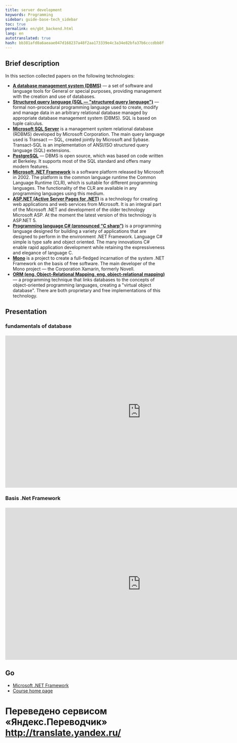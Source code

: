 ```yaml
--- 
title: server development 
keywords: Programming 
sidebar: guide-base-tech_sidebar 
toc: true 
permalink: en/gbt_backend.html 
lang: en 
autotranslated: true 
hash: bb381afd0a6aeaae047d168237a48f2aa173339e4c3a34e82bfa37b6cccdbb8f 
--- 
```


## Brief description 


In this section collected papers on the following technologies: 

* [**A database management system (DBMS)**](gbt_dbms.html) — a set of software and language tools for General or special purposes, providing management with the creation and use of databases. 
* [**Structured query language (SQL — "structured query language")**](gbt_sql.html) — formal non-procedural programming language used to create, modify and manage data in an arbitrary relational database managed by appropriate database management system (DBMS). SQL is based on tuple calculus. 
* [**Microsoft SQL Server**](gbt_mssql.html) is a management system relational database (RDBMS) developed by Microsoft Corporation. The main query language used is Transact — SQL, created jointly by Microsoft and Sybase. Transact-SQL is an implementation of ANSI/ISO structured query language (SQL) extensions. 
* [**PostgreSQL**](gbt_postgresql.html) — DBMS is open source, which was based on code written at Berkeley. It supports most of the SQL standard and offers many modern features. 
* [**Microsoft .NET Framework**](gbt_dotnet.html) is a software platform released by Microsoft in 2002. The platform is the common language runtime the Common Language Runtime (CLR), which is suitable for different programming languages. The functionality of the CLR are available in any programming languages using this medium. 
* [**ASP.NET (Active Server Pages for .NET)**](gbt_aspnet.html) is a technology for creating web applications and web services from Microsoft. It is an integral part of the Microsoft .NET and development of the older technology Microsoft ASP. At the moment the latest version of this technology is ASP.NET 5. 
* [**Programming language C# (pronounced “C sharp”)**](gbt_csharp.html) is a programming language designed for building a variety of applications that are designed to perform in the environment .NET Framework. Language C# simple is type safe and object oriented. The many innovations C# enable rapid application development while retaining the expressiveness and elegance of language C. 
* [**Mono**](gbt_mono.html) is a project to create a full-fledged incarnation of the system .NET Framework on the basis of free software. The main developer of the Mono project — the Corporation Xamarin, formerly Novell. 
* [**ORM (eng. Object-Relational Mapping, eng. object-relational mapping)**](gbt_orm.html) — a programming technique that links databases to the concepts of object-oriented programming languages, creating a "virtual object database". There are both proprietary and free implementations of this technology. 

## Presentation 

### fundamentals of database 

<div class="thumb-wrap" style="margin-top: 20px; margin-bottom: 20px"> 
<iframe width="854" height="480" src="https://www.youtube.com/embed/pIyxM-LVRig?list=PLlhqsC7hBaSezv_J4znt-NbFq4MCzcYzk" frameborder="0" allowfullscreen></iframe> 
</div> 

### Basis .Net Framework 

<div class="thumb-wrap" style="margin-top: 20px; margin-bottom: 20px"> 
<iframe width="854" height="480" src="https://www.youtube.com/embed/sLTmuzBbBj8?list=PLlhqsC7hBaSezv_J4znt-NbFq4MCzcYzk" frameborder="0" allowfullscreen></iframe> 
</div> 

## Go 

* [Microsoft .NET Framework](gbt_dotnet.html) 
* [Course home page](gbt_landing-page.html) 



 # Переведено сервисом «Яндекс.Переводчик» http://translate.yandex.ru/